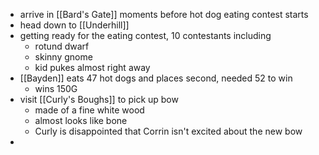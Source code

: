 - arrive in [[Bard's Gate]] moments before hot dog eating contest starts
- head down to [[Underhill]]
- getting ready for the eating contest, 10 contestants including
	- rotund dwarf
	- skinny gnome
	- kid pukes almost right away
- [[Bayden]] eats 47 hot dogs and places second, needed 52 to win
	- wins 150G
- visit [[Curly's Boughs]] to pick up bow
	- made of a fine white wood
	- almost looks like bone
	- Curly is disappointed that Corrin isn't excited about the new bow
- 
